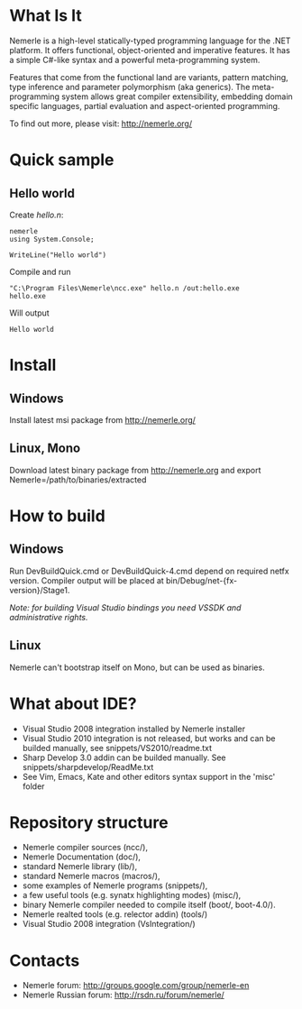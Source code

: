 # What Is It

Nemerle is a high-level statically-typed programming language for the .NET platform. It offers functional, object-oriented and imperative features. It has a simple C#-like syntax and a powerful meta-programming system.

Features that come from the functional land are variants, pattern matching, type inference and parameter polymorphism (aka generics). The meta-programming system allows great compiler extensibility, embedding domain specific languages, partial evaluation and aspect-oriented programming.

To find out more, please visit: http://nemerle.org/

# Quick sample

## Hello world

Create _hello.n_:

    nemerle
    using System.Console;

    WriteLine("Hello world")

Compile and run

    "C:\Program Files\Nemerle\ncc.exe" hello.n /out:hello.exe
    hello.exe

Will output

    Hello world

# Install

## Windows

  Install latest msi package from http://nemerle.org/

## Linux, Mono

  Download latest binary package from http://nemerle.org and export Nemerle=/path/to/binaries/extracted

# How to build

## Windows

  Run DevBuildQuick.cmd or DevBuildQuick-4.cmd depend on required netfx version. Compiler output will be placed at bin/Debug/net-{fx-version}/Stage1.

  _Note: for building Visual Studio bindings you need VSSDK and administrative rights._

## Linux

  Nemerle can't bootstrap itself on Mono, but can be used as binaries.

# What about IDE?

  * Visual Studio 2008 integration installed by Nemerle installer
  * Visual Studio 2010 integration is not released, but works and can be builded manually, see snippets/VS2010/readme.txt
  * Sharp Develop 3.0 addin can be builded manually. See snippets/sharpdevelop/ReadMe.txt 
  * See Vim, Emacs, Kate and other editors syntax support in the 'misc' folder

# Repository structure

  * Nemerle compiler sources (ncc/),
  * Nemerle Documentation (doc/),
  * standard Nemerle library (lib/),
  * standard Nemerle macros (macros/),
  * some examples of Nemerle programs (snippets/),
  * a few useful tools (e.g. synatx highlighting modes) (misc/),
  * binary Nemerle compiler needed to compile itself (boot/, boot-4.0/).
  * Nemerle realted tools (e.g. relector addin) (tools/)
  * Visual Studio 2008 integration (VsIntegration/)

# Contacts

  * Nemerle forum: http://groups.google.com/group/nemerle-en
  * Nemerle Russian forum: http://rsdn.ru/forum/nemerle/
